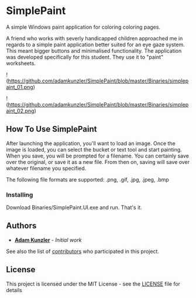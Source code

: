 # SimplePaint

A simple Windows paint application for coloring coloring pages.

A friend who works with severly handicapped children approached me in regards to a simple paint application better suited for an eye gaze system. This meant bigger buttons and minimalised functionality. The application was developed specifically for this student. They use it to "paint" worksheets.

!(https://github.com/adamkunzler/SimplePaint/blob/master/Binaries/simplepaint_01.png)

!(https://github.com/adamkunzler/SimplePaint/blob/master/Binaries/simplepaint_02.png)

## How To Use SimplePaint

After launching the application, you'll want to load an image. Once the image is loaded, you can select the bucket or text tool and start painting. When you save, you will be prompted for a filename. You can certainly save over the original, or save it as a new file. From then on, saving will save over whatever filename you specified.

The following file formats are supported: .png, .gif, .jpg, .jpeg, .bmp

### Installing

Download Binaries/SimplePaint.UI.exe and run. That's it.

## Authors

* **[Adam Kunzler](https://github.com/adamkunzler)** - *Initial work* 

See also the list of [contributors](https://github.com/adamkunzler/SimplePaint/contributors) who participated in this project.

## License

This project is licensed under the MIT License - see the [LICENSE](LICENSE) file for details

